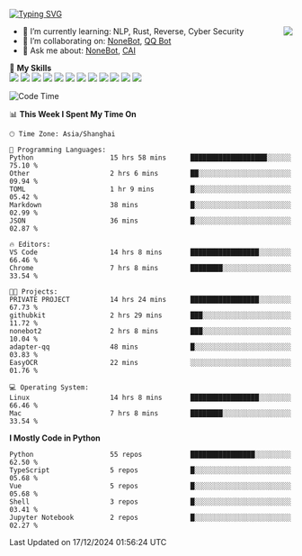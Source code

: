 [![Typing SVG](https://readme-typing-svg.herokuapp.com?size=25&duration=2500&color=8C43EA&vCenter=true&width=200&height=40&lines=Hi+there+%F0%9F%91%8B%F0%9F%8F%BB;I'm+yanyongyu)](https://git.io/typing-svg)

<a href="#">
  <img align="right" src="https://github-readme-stats.vercel.app/api?username=yanyongyu&count_private=true&show_icons=true&bg_color=15,f2f7fd,E0EAFC" />
</a>

- 🌱 I’m currently learning: NLP, Rust, Reverse, Cyber Security
- 👯 I’m collaborating on: [NoneBot](https://github.com/nonebot), [QQ Bot](https://github.com/Mrs4s/go-cqhttp)
- 💬 Ask me about: [NoneBot](https://github.com/nonebot), [CAI](https://github.com/cscs181/CAI)

🌟 **My Skills**  
![](https://img.shields.io/badge/-Python-3e74a2?style=flat-square&logo=Python&logoColor=fff)
![](https://img.shields.io/badge/-TypeScript-3178C6?style=flat-square&logo=TypeScript&logoColor=fff)
![](https://img.shields.io/badge/-Vue-4fc08d?style=flat-square&logo=Vue.js&logoColor=fff)
![](https://img.shields.io/badge/-React-2d98ce?style=flat-square&logo=React&logoColor=fff)
![](https://img.shields.io/badge/-FastAPI-009688?style=flat-square&logo=FastAPI&logoColor=fff)
![](https://img.shields.io/badge/-Linux-000000?style=flat-square&logo=Linux&logoColor=fff)
![](https://img.shields.io/badge/-Docker-2496ED?style=flat-square&logo=Docker&logoColor=fff)
![](https://img.shields.io/badge/-Kubernetes-326CE5?style=flat-square&logo=Kubernetes&logoColor=fff)
![](https://img.shields.io/badge/-GitHub%20Actions-2088FF?style=flat-square&logo=GitHubActions&logoColor=fff)
![](https://img.shields.io/badge/-PostgreSQL-4169E1?style=flat-square&logo=PostgreSQL&logoColor=fff)
![](https://img.shields.io/badge/-Redis-DC382D?style=flat-square&logo=Redis&logoColor=fff)
![](https://img.shields.io/badge/-MongoDB-47A248?style=flat-square&logo=MongoDB&logoColor=fff)

<!--START_SECTION:waka-->
![Code Time](http://img.shields.io/badge/Code%20Time-7%2C015%20hrs%2059%20mins-blue)

📊 **This Week I Spent My Time On** 

```text
🕑︎ Time Zone: Asia/Shanghai

💬 Programming Languages: 
Python                   15 hrs 58 mins      ███████████████████░░░░░░   75.10 % 
Other                    2 hrs 6 mins        ██░░░░░░░░░░░░░░░░░░░░░░░   09.94 % 
TOML                     1 hr 9 mins         █░░░░░░░░░░░░░░░░░░░░░░░░   05.42 % 
Markdown                 38 mins             █░░░░░░░░░░░░░░░░░░░░░░░░   02.99 % 
JSON                     36 mins             █░░░░░░░░░░░░░░░░░░░░░░░░   02.87 % 

🔥 Editors: 
VS Code                  14 hrs 8 mins       █████████████████░░░░░░░░   66.46 % 
Chrome                   7 hrs 8 mins        ████████░░░░░░░░░░░░░░░░░   33.54 % 

🐱‍💻 Projects: 
PRIVATE PROJECT          14 hrs 24 mins      █████████████████░░░░░░░░   67.73 % 
githubkit                2 hrs 29 mins       ███░░░░░░░░░░░░░░░░░░░░░░   11.72 % 
nonebot2                 2 hrs 8 mins        ███░░░░░░░░░░░░░░░░░░░░░░   10.04 % 
adapter-qq               48 mins             █░░░░░░░░░░░░░░░░░░░░░░░░   03.83 % 
EasyOCR                  22 mins             ░░░░░░░░░░░░░░░░░░░░░░░░░   01.76 % 

💻 Operating System: 
Linux                    14 hrs 8 mins       █████████████████░░░░░░░░   66.46 % 
Mac                      7 hrs 8 mins        ████████░░░░░░░░░░░░░░░░░   33.54 % 
```

**I Mostly Code in Python** 

```text
Python                   55 repos            ████████████████░░░░░░░░░   62.50 % 
TypeScript               5 repos             █░░░░░░░░░░░░░░░░░░░░░░░░   05.68 % 
Vue                      5 repos             █░░░░░░░░░░░░░░░░░░░░░░░░   05.68 % 
Shell                    3 repos             █░░░░░░░░░░░░░░░░░░░░░░░░   03.41 % 
Jupyter Notebook         2 repos             █░░░░░░░░░░░░░░░░░░░░░░░░   02.27 % 
```




 Last Updated on 17/12/2024 01:56:24 UTC
<!--END_SECTION:waka-->
